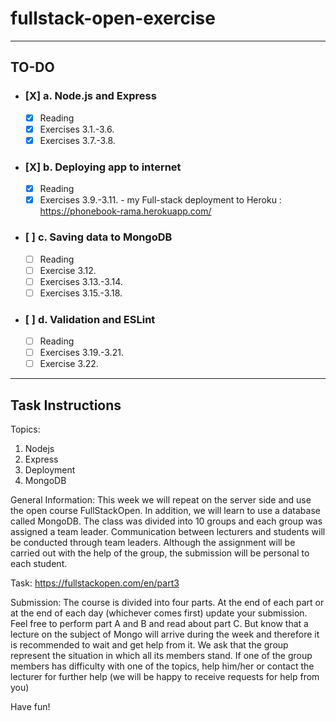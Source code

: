 # fullstack-open-exercise
----
## TO-DO

* ### [X] a. Node.js and Express
    * [X] Reading
    * [X] Exercises 3.1.-3.6.
    * [X] Exercises 3.7.-3.8.
* ### [X] b. Deploying app to internet
    * [X] Reading
    * [X] Exercises 3.9.-3.11. - my Full-stack deployment to Heroku : https://phonebook-rama.herokuapp.com/
* ### [ ] c. Saving data to MongoDB
    * [ ] Reading
    * [ ] Exercise 3.12.
    * [ ] Exercises 3.13.-3.14.
    * [ ] Exercises 3.15.-3.18.
* ### [ ] d. Validation and ESLint
    * [ ] Reading
    * [ ] Exercises 3.19.-3.21.
    * [ ] Exercise 3.22.
  
----
## Task Instructions
Topics:
1. Nodejs
2. Express
3. Deployment
4. MongoDB


General Information:
This week we will repeat on the server side and use the open course FullStackOpen.
In addition, we will learn to use a database called MongoDB.
The class was divided into 10 groups and each group was assigned a team leader. Communication between lecturers and students will be conducted through team leaders.
Although the assignment will be carried out with the help of the group, the submission will be personal to each student.

Task:
https://fullstackopen.com/en/part3

Submission:
The course is divided into four parts. At the end of each part or at the end of each day (whichever comes first) update your submission.
Feel free to perform part A and B and read about part C. But know that a lecture on the subject of Mongo will arrive during the week and therefore it is recommended to wait and get help from it. 
We ask that the group represent the situation in which all its members stand. If one of the group members has difficulty with one of the topics, help him/her or contact the lecturer for further help (we will be happy to receive requests for help from you)

Have fun!
